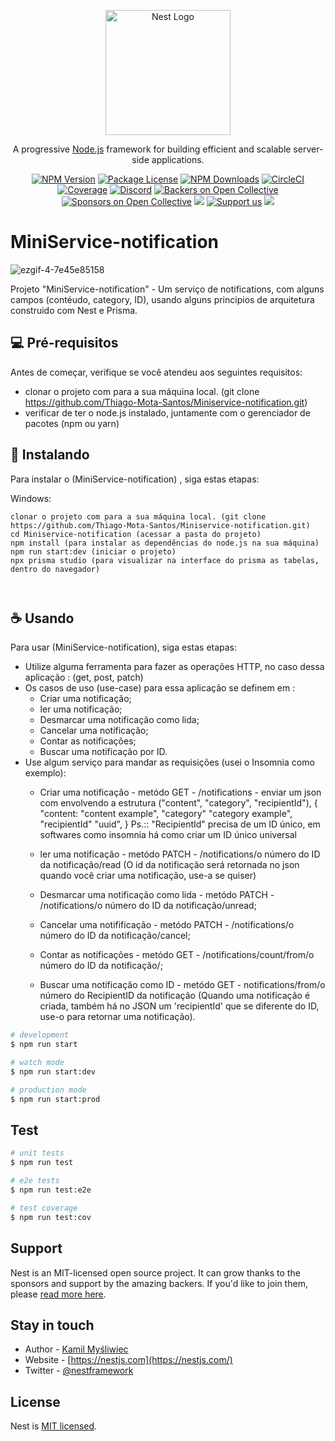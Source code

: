 <p align="center">
  <a href="http://nestjs.com/" target="blank"><img src="https://nestjs.com/img/logo-small.svg" width="200" alt="Nest Logo" /></a>
</p>

[circleci-image]: https://img.shields.io/circleci/build/github/nestjs/nest/master?token=abc123def456
[circleci-url]: https://circleci.com/gh/nestjs/nest

  <p align="center">A progressive <a href="http://nodejs.org" target="_blank">Node.js</a> framework for building efficient and scalable server-side applications.</p>
    <p align="center">
<a href="https://www.npmjs.com/~nestjscore" target="_blank"><img src="https://img.shields.io/npm/v/@nestjs/core.svg" alt="NPM Version" /></a>
<a href="https://www.npmjs.com/~nestjscore" target="_blank"><img src="https://img.shields.io/npm/l/@nestjs/core.svg" alt="Package License" /></a>
<a href="https://www.npmjs.com/~nestjscore" target="_blank"><img src="https://img.shields.io/npm/dm/@nestjs/common.svg" alt="NPM Downloads" /></a>
<a href="https://circleci.com/gh/nestjs/nest" target="_blank"><img src="https://img.shields.io/circleci/build/github/nestjs/nest/master" alt="CircleCI" /></a>
<a href="https://coveralls.io/github/nestjs/nest?branch=master" target="_blank"><img src="https://coveralls.io/repos/github/nestjs/nest/badge.svg?branch=master#9" alt="Coverage" /></a>
<a href="https://discord.gg/G7Qnnhy" target="_blank"><img src="https://img.shields.io/badge/discord-online-brightgreen.svg" alt="Discord"/></a>
<a href="https://opencollective.com/nest#backer" target="_blank"><img src="https://opencollective.com/nest/backers/badge.svg" alt="Backers on Open Collective" /></a>
<a href="https://opencollective.com/nest#sponsor" target="_blank"><img src="https://opencollective.com/nest/sponsors/badge.svg" alt="Sponsors on Open Collective" /></a>
  <a href="https://paypal.me/kamilmysliwiec" target="_blank"><img src="https://img.shields.io/badge/Donate-PayPal-ff3f59.svg"/></a>
    <a href="https://opencollective.com/nest#sponsor"  target="_blank"><img src="https://img.shields.io/badge/Support%20us-Open%20Collective-41B883.svg" alt="Support us"></a>
  <a href="https://twitter.com/nestframework" target="_blank"><img src="https://img.shields.io/twitter/follow/nestframework.svg?style=social&label=Follow"></a>
</p>
  <!--[![Backers on Open Collective](https://opencollective.com/nest/backers/badge.svg)](https://opencollective.com/nest#backer)
  [![Sponsors on Open Collective](https://opencollective.com/nest/sponsors/badge.svg)](https://opencollective.com/nest#sponsor)-->

# MiniService-notification

<!---Esses são exemplos. Veja https://shields.io para outras pessoas ou para personalizar este conjunto de escudos. Você pode querer incluir dependências, status do projeto e informações de licença aqui--->


![ezgif-4-7e45e85158](https://user-images.githubusercontent.com/75326612/174888825-ac7f17f0-76a7-44f4-9dc7-798fdfef35db.gif)



Projeto "MiniService-notification" - Um serviço de notifications, com alguns campos (contéudo, category, ID), usando alguns principios de arquitetura construido com Nest e Prisma. 


## 💻 Pré-requisitos

Antes de começar, verifique se você atendeu aos seguintes requisitos:

* clonar o projeto com para a sua máquina local. (git clone https://github.com/Thiago-Mota-Santos/Miniservice-notification.git)
* verificar de ter o node.js instalado, juntamente com o gerenciador de pacotes (npm ou yarn)


## 🚀 Instalando <MiniService-notification>

Para instalar o (MiniService-notification) , siga estas etapas:



Windows:
```
clonar o projeto com para a sua máquina local. (git clone https://github.com/Thiago-Mota-Santos/Miniservice-notification.git)
cd Miniservice-notification (acessar a pasta do projeto)
npm install (para instalar as dependências do node.js na sua máquina)
npm run start:dev (iniciar o projeto)
npx prisma studio (para visualizar na interface do prisma as tabelas, dentro do navegador)

 
```

## ☕ Usando <MiniService-notification>

Para usar (MiniService-notification), siga estas etapas:
  
* Utilize alguma ferramenta para fazer as operações HTTP, no caso dessa aplicação : (get, post, patch)
* Os casos de uso (use-case) para essa aplicação se definem em : 
   - Criar uma notificação; 
   - ler uma notificação;
   - Desmarcar uma notificação como lida;
   - Cancelar uma notificação;
   - Contar as notificações;
   - Buscar uma notificação por ID.
 * Use algum serviço para mandar as requisições (usei o Insomnia como exemplo):
   - Criar uma notificação - metódo GET - /notifications - enviar um json com envolvendo a estrutura ("content", "category", "recipientId"),
 {
    "content: "content example",
    "category" "category example",
    "recipientId" "uuid",
 }
  Ps.:: "RecipientId" precisa de um ID único, em softwares como insomnia há como criar um ID único universal
     
    - ler uma notificação - metódo PATCH - /notifications/o número do ID da notificação/read
    (O id da notificação será retornada no json quando você criar uma notificação, use-a se quiser)
    - Desmarcar uma notificação como lida - metódo PATCH - /notifications/o número do ID da notificação/unread;
    - Cancelar uma notifificação - metódo PATCH - /notifications/o número do ID da notificação/cancel;
    - Contar as notificações - metódo GET - /notifications/count/from/o número do ID da notificação/;
    - Buscar uma notificação como ID - metódo GET - notifications/from/o número do RecipientID da notificação (Quando uma notificação é criada, também há no JSON um 'recipientId' que se diferente do ID, use-o para retornar uma notificação).
```bash
# development
$ npm run start

# watch mode
$ npm run start:dev

# production mode
$ npm run start:prod
```

## Test

```bash
# unit tests
$ npm run test

# e2e tests
$ npm run test:e2e

# test coverage
$ npm run test:cov
```

## Support

Nest is an MIT-licensed open source project. It can grow thanks to the sponsors and support by the amazing backers. If you'd like to join them, please [read more here](https://docs.nestjs.com/support).

## Stay in touch

- Author - [Kamil Myśliwiec](https://kamilmysliwiec.com)
- Website - [https://nestjs.com](https://nestjs.com/)
- Twitter - [@nestframework](https://twitter.com/nestframework)

## License

Nest is [MIT licensed](LICENSE).
